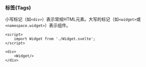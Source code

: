 ### 标签(Tags)

小写标记（如`<div>`）表示常规HTML元素。大写的标记（如`<widget>`或`<namespace.widget>`）表示组件。

```
<script>
	import Widget from './Widget.svelte';
</script>

<div>
	<Widget/>
</div>
```